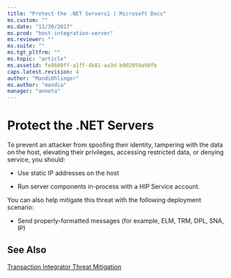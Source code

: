 ```yaml
---
title: "Protect the .NET Servers1 | Microsoft Docs"
ms.custom: ""
ms.date: "11/30/2017"
ms.prod: "host-integration-server"
ms.reviewer: ""
ms.suite: ""
ms.tgt_pltfrm: ""
ms.topic: "article"
ms.assetid: fe8600ff-a1ff-4b81-aa3d-b002959a98fb
caps.latest.revision: 4
author: "MandiOhlinger"
ms.author: "mandia"
manager: "anneta"
---
```

# Protect the .NET Servers
To prevent an attacker from spoofing their identity, tampering with the data on the host, elevating their privileges, accessing restricted data, or denying service, you should:  
  
-   Use static IP addresses on the host  
  
-   Run server components in-process with a HIP Service account.  
  
 You can also help mitigate this threat with the following deployment scenario:  
  
-   Send properly-formatted messages (for example, ELM, TRM, DPL, SNA, IP)  
  
## See Also  
 [Transaction Integrator Threat Mitigation](../core/transaction-integrator-threat-mitigation2.md)